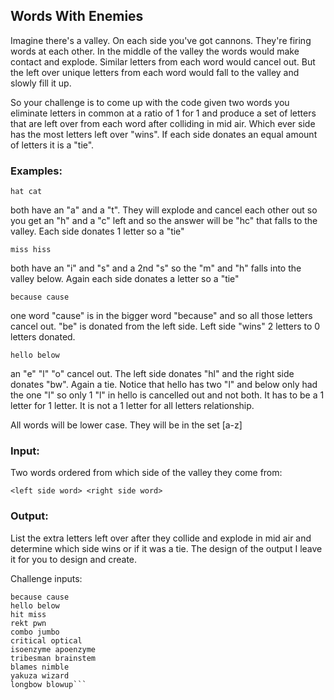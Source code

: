 
## Words With Enemies

Imagine there's a valley. On each side you've got cannons. They're firing words at each other. In the middle of the valley the words would make contact and explode. Similar letters from each word would cancel out. But the left over unique letters from each word would fall to the valley and slowly fill it up.

So your challenge is to come up with the code given two words you eliminate letters in common at a ratio of 1 for 1 and produce a set of letters that are left over from each word after colliding in mid air. Which ever side has the most letters left over "wins". If each side donates an equal amount of letters it is a "tie".

### Examples:

```hat cat```

both have an "a" and a "t". They will explode and cancel each other out so you get an "h" and a "c" left and so the answer will be "hc" that falls to the valley. Each side donates 1 letter so a "tie"

```miss hiss```

both have an "i" and "s" and a 2nd "s" so the "m" and "h" falls into the valley below. Again each side donates a letter so a "tie"

```because cause```

one word "cause" is in the bigger word "because" and so all those letters cancel out. "be" is donated from the left side. Left side "wins" 2 letters to 0 letters donated.

```hello below```

an "e" "l" "o" cancel out. The left side donates "hl" and the right side donates "bw". Again a tie. Notice that hello has two "l" and below only had the one "l" so only 1 "l" in hello is cancelled out and not both. It has to be a 1 letter for 1 letter. It is not a 1 letter for all letters relationship.

All words will be lower case. They will be in the set [a-z]

### Input:

Two words ordered from which side of the valley they come from:

 ```<left side word> <right side word>```

### Output:

List the extra letters left over after they collide and explode in mid air and determine which side wins or if it was a tie. The design of the output I leave it for you to design and create.

Challenge inputs:
```
because cause
hello below
hit miss
rekt pwn
combo jumbo
critical optical
isoenzyme apoenzyme
tribesman brainstem
blames nimble
yakuza wizard
longbow blowup```
